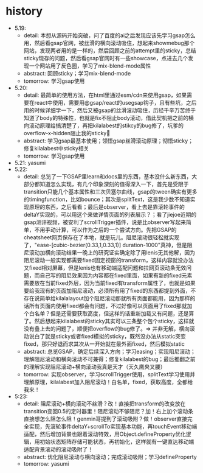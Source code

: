 
# history
- 5.19: 
    - detail: 本想从源码开始突破，问了百度的ai之后发现应该先学习gsap怎么用，然后看gsap官网，被丝滑的横向滚动吸住，想起来showmebug那个网站，发现两者用的是一样的，然后回顾之前的attempt里的sticky，总结sticky现存的问题，然后看gsap官网时有一些showcase，点进去几个发现一个网站用了反色圈，学习了mix-blend-mode属性
    - abstract: 回顾sticky；学习mix-blend-mode
    - tomorrow: 学习gsap使用
- 5.20:
    - detail: 最简单的使用方法，在html里通过esm/cdn来使用gsap，如果需要在react中使用，需要用@gsap/react的usegsap钩子，且有些坑，之后用的时候详细学一下，然后又被gsap的丝滑滚动吸住，历经千辛万苦终于知道了body的特殊性，也就是fix不阻止body滚动，借此契机把之前的横向滚动原理给搞清楚了，再把kilalabest的stikcy的bug修了，坑爹的overflow-x-hidden阻止我的sticky🤬
    - abstract: 学习gsap最基本使用；领悟gsap丝滑滚动原理；彻悟sticky；修复kilalabest中sticky相关
    - tomorrow: 学习gsap使用
- 5.21: yasumi
- 5.22:
    - detail: 总览了一下GSAP里learn和docs里的东西，基本没什么新东西，大部分都知道怎么实现，有几个印象深刻的值得深入一下，首先是受限于transition只能几个基本属性和三次贝塞尔曲线，gsap的tween确实有更多的timingfunction，比如bounce；其次是splitText，这是我少数不知道实现原理的东西，之后看看；最后是observer，看上去是靠滚轮事件的deltaY实现的，可以用这个来做详情页面的列表展示？；看了jiejoe近期的gsap测评视频，被安利了scrollTrigger插件，说是比observer写起来简单，不用手动计算，可以作为之后的一个尝试方向。先把GSAP的cheatsheet网页保存在了本地，就是玩儿。阻尼滚动很轻松就实现了，"ease-[cubic-bezier(0.33,1,0.33,1)] duration-1000"真神，但是阻尼滚动加横向滚动结果一晚上的研究证实确定除了用lenis无其他解，因为阻尼滚动一般实现都需要fixed固定视窗的transform，这样内容就没办法又fixed相对屏幕，但是lenis也有移动端适配问题和拉网页滚动条无效问题，而自己写的阻尼效果因为内容都在fixed里面，如果有新的fixed元素需要放在当前fixed外层，因为当前fixed有transform属性了，也就是如果要给我现有的页面加阻尼滚动，必须所有用了fixed的东西都提到外面，不存在说简单给kilalalayout加个阻尼滚动那就所有页面都能用，因为那样的话所有页面内使用fixed都会有问题，不过好像可以页面用了fixed那就加个白名单？但是还需要获取高度，但这样的话重新加载又有问题，还是算了。然后想起来kilalabest的sticky其实可以三条整个包个sticky，这样就没有叠上去的问题了，顺便把overflow的bug修了。=> 并非无解，横向滚动说白了就是sticky或者fixed模拟的sticky，既然没办法从static突变fixed，那只好退而求其次从一开始就在最外面fixed，然后模拟static
    - abstract: 总览GSAP，确定后续深入方向；学习easing；实现阻尼滚动；理解阻尼滚动和横向滚动不可兼得；修复kilalabest的bug；最后推翻之前的理解实现阻尼滚动+横向滚动我真是天才（天久鹰央叉腰）
    - tomorrow: 实现observer，学习scrollTrigger使用，splitText学习使用并理解原理，kilalabest加入阻尼滚动！白名单，fixed，获取高度，全都给我来！
- 5:23:
    - detail: 阻尼滚动+横向滚动不丝滑？改！直接把transform的改变放在transition变回0.5的定时器里！阻尼滚动不够阻尼？加！右上加个滚动条直接想怎么阻怎么阻！genmin哥提到了滚动吸附？做！observer直接完全实现，先滚轮事件deltaY+scrollTo实现基本功能，再touchEvent移动端适配，然后增加背景也跟着滚动特效，用Object.defineProperty优化逻辑，用初始状态矩阵存储可能状态，再初始化，这样就有一键直达移动端适配背景滚动的滚动吸附了！
    - abstract: 优化阻尼滚动与横向滚动；完成滚动吸附；学习defineProperty
    - tomorrow: yasumi